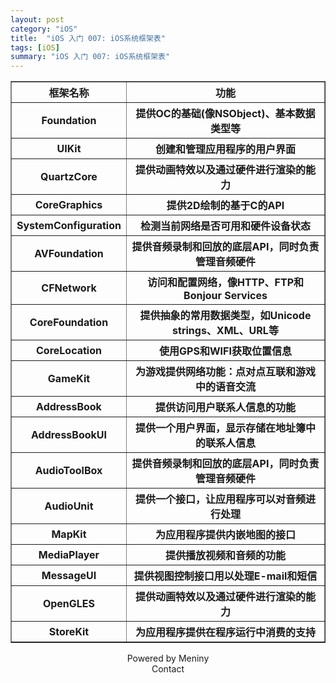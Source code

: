 ```yaml
---
layout: post
category: "iOS"
title:  "iOS 入门 007: iOS系统框架表"
tags: [iOS]
summary: "iOS 入门 007: iOS系统框架表"
---
```

<table border="1" class="table table-bordered table-striped table-condensed">
<tr>
<th>框架名称</th>
<th>功能</th>
</tr>
<tr>
<th>Foundation</th>
<th>提供OC的基础(像NSObject)、基本数据类型等</th>
</tr>
<tr>
<th>UIKit</th>
<th>创建和管理应用程序的用户界面</th>
</tr>
<tr>
<th>QuartzCore</th>
<th>提供动画特效以及通过硬件进行渲染的能力</th>
</tr>
<tr>
<th>CoreGraphics</th>
<th>提供2D绘制的基于C的API</th>
</tr>
<tr>
<th>SystemConfiguration</th>
<th>检测当前网络是否可用和硬件设备状态</th>
</tr>
<tr>
<th>AVFoundation</th>
<th>提供音频录制和回放的底层API，同时负责管理音频硬件</th>
</tr>
<tr>
<th>CFNetwork</th>
<th>访问和配置网络，像HTTP、FTP和Bonjour Services</th>
</tr>
<tr>
<th>CoreFoundation</th>
<th>提供抽象的常用数据类型，如Unicode strings、XML、URL等</th>
</tr>
<tr>
<th>CoreLocation</th>
<th>使用GPS和WIFI获取位置信息</th>
</tr>
<tr>
<th>GameKit</th>
<th>为游戏提供网络功能：点对点互联和游戏中的语音交流</th>
</tr>
<tr>
<th>AddressBook</th>
<th>提供访问用户联系人信息的功能</th>
</tr>
<tr>
<th>AddressBookUI</th>
<th>提供一个用户界面，显示存储在地址簿中的联系人信息</th>
</tr>
<tr>
<th>AudioToolBox</th>
<th>提供音频录制和回放的底层API，同时负责管理音频硬件</th>
</tr>
<tr>
<th>AudioUnit</th>
<th>提供一个接口，让应用程序可以对音频进行处理</th>
</tr>
<tr>
<th>MapKit</th>
<th>为应用程序提供内嵌地图的接口</th>
</tr>
<tr>
<th>MediaPlayer</th>
<th>提供播放视频和音频的功能</th>
</tr>
<tr>
<th>MessageUI</th>
<th>提供视图控制接口用以处理E-mail和短信</th>
</tr>
<tr>
<th>OpenGLES</th>
<th>提供动画特效以及通过硬件进行渲染的能力</th>
</tr>
<tr>
<th>StoreKit</th>
<th>为应用程序提供在程序运行中消费的支持</th>
</tr>
</table>

<center>Powered by Meniny</center>
<center>Contact <Meniny@qq.com></center>

